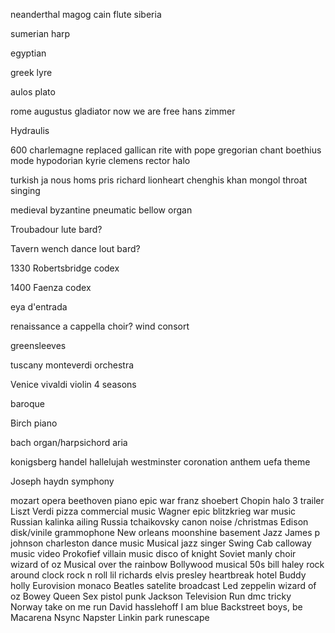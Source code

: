 neanderthal magog cain flute siberia

sumerian harp

egyptian

greek lyre

aulos plato

rome augustus gladiator now we are free hans zimmer

Hydraulis

600 charlemagne replaced gallican rite with pope gregorian chant boethius mode hypodorian kyrie clemens rector halo

turkish
ja nous homs pris richard lionheart
chenghis khan mongol throat singing

medieval byzantine pneumatic bellow organ

Troubadour lute bard?

Tavern wench dance lout bard?

1330 Robertsbridge codex

1400 Faenza codex

eya d'entrada

renaissance a cappella choir? wind consort

greensleeves

tuscany monteverdi orchestra

Venice vivaldi violin 4 seasons

baroque

Birch piano

bach organ/harpsichord aria

konigsberg handel hallelujah westminster coronation anthem uefa theme 

Joseph haydn symphony

mozart opera
beethoven piano epic war
franz shoebert
Chopin halo 3 trailer
Liszt
Verdi pizza commercial music
Wagner epic blitzkrieg war music
Russian kalinka ailing
Russia tchaikovsky canon noise /christmas
Edison disk/vinile grammophone
New orleans moonshine basement Jazz
James p johnson charleston dance music
Musical jazz singer
Swing
Cab calloway music video 
Prokofief villain music disco of knight
Soviet manly choir
wizard of oz Musical over the rainbow
Bollywood musical
50s bill haley rock around clock rock n roll
lil richards
elvis presley heartbreak hotel
Buddy holly
Eurovision monaco
Beatles satelite broadcast
Led zeppelin wizard of oz
Bowey
Queen
Sex pistol punk
Jackson Television
Run dmc tricky
Norway take on me run
David hasslehoff I am blue
Backstreet boys, be
Macarena
Nsync
Napster
Linkin park runescape